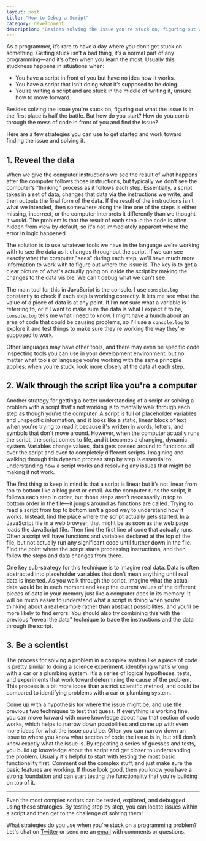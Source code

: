 ```yaml
---
layout: post
title: "How to Debug a Script"
category: development
description: "Besides solving the issue you're stuck on, figuring out what the issue is in the first place is half the battle. But how do you start? How do you comb through the mess of code in front of you and find the issue? Here are a few strategies you can use to get started and work toward finding the issue and solving it."
---
```


As a programmer, it’s rare to have a day where you don’t get stuck on something. Getting stuck isn’t a bad thing, it’s a normal part of any programming—and it’s often when you learn the most. Usually this stuckness happens in situations when:

* You have a script in front of you but have no idea how it works.
* You have a script that isn’t doing what it’s supposed to be doing.
* You’re writing a script and are stuck in the middle of writing it, unsure how to move forward.

Besides solving the issue you're stuck on, figuring out what the issue is in the first place is half the battle. But how do you start? How do you comb through the mess of code in front of you and find the issue?

Here are a few strategies you can use to get started and work toward finding the issue and solving it.

## 1. Reveal the data

When we give the computer instructions we see the result of what happens after the computer follows those instructions, but typically we don’t see the computer’s “thinking” process as it follows each step. Essentially, a script takes in a set of data, changes that data via the instructions we write, and then outputs the final form of the data. If the result of the instructions isn’t what we intended, then somewhere along the line one of the steps is either missing, incorrect, or the computer interprets it differently than we thought it would. The problem is that the result of each step in the code is often hidden from view by default, so it's not immediately apparent where the error in logic happened.

The solution is to use whatever tools we have in the language we're working with to see the data as it changes throughout the script. If we can see exactly what the computer "sees" during each step, we'll have much more information to work with to figure out where the issue is. The key is to get a clear picture of what's actually going on inside the script by making the changes to the data visible. We can't debug what we can't see.

The main tool for this in JavaScript is the console. I use `console.log` constantly to check if each step is working correctly. It lets me see what the value of a piece of data is at any point. If I’m not sure what a variable is referring to, or if I want to make sure the data is what I expect it to be, `console.log` tells me what I need to know. I might have a hunch about an area of code that could be causing problems, so I'll use a `console.log` to explore it and test things to make sure they're working the way they're supposed to work.

Other languages may have other tools, and there may even be specific code inspecting tools you can use in your development environment, but no matter what tools or language you're working with the same principle applies: when you're stuck, look more closely at the data at each step.

## 2. Walk through the script like you're a computer

Another strategy for getting a better understanding of a script or solving a problem with a script that's not working is to mentally walk through each step as though you're the computer. A script is full of placeholder variables and unspecific information, and it looks like a static, linear block of text when you're trying to read it because it's written in words, letters, and symbols that don't move around. However, when the computer actually runs the script, the script comes to life, and it becomes a changing, dynamic system. Variables change values, data gets passed around to functions all over the script and even to completely different scripts. Imagining and walking through this dynamic process step by step is essential to understanding how a script works and resolving any issues that might be making it not work.

The first thing to keep in mind is that a script is linear but it’s not linear from top to bottom like a blog post or email. As the computer runs the script, it follows each step in order, but those steps aren’t necessarily in top to bottom order in the file—it jumps around as functions are called. Trying to read a script from top to bottom isn’t a good way to understand how it works. Instead, find the place where the script actually gets started. In a JavaScript file in a web browser, that might be as soon as the web page loads the JavaScript file. Then find the first line of code that actually runs. Often a script will have functions and variables declared at the top of the file, but not actually run any significant code until further down in the file. Find the point where the script starts processing instructions, and then follow the steps and data changes from there.

One key sub-strategy for this technique is to imagine real data. Data is often abstracted into placeholder variables that don’t mean anything until real data is inserted. As you walk through the script, imagine what the actual data would be in each moment and keep the current values of the different pieces of data in your memory just like a computer does in its memory. It will be much easier to understand what a script is doing when you’re thinking about a real example rather than abstract possibilities, and you’ll be more likely to find errors. You should also try combining this with the previous "reveal the data" technique to trace the instructions and the data through the script.

## 3. Be a scientist

The process for solving a problem in a complex system like a piece of code is pretty similar to doing a science experiment. identifying what’s wrong with a car or a plumbing system. It’s a series of logical hypotheses, tests, and experiments that work toward determining the cause of the problem. This process is a bit more loose than a strict scientific method, and could be compared to identifying problems with a car or plumbing system.

Come up with a hypothesis for where the issue might be, and use the previous two techniques to test that guess. If everything is working fine, you can move forward with more knowledge about how that section of code works, which helps to narrow down possibilities and come up with even more ideas for what the issue could be. Often you can narrow down an issue to where you know what section of code the issue is in, but still don't know exactly what the issue is. By repeating a series of guesses and tests, you build up knowledge about the script and get closer to understanding the problem. Usually it's helpful to start with testing the most basic functionality first. Comment out the complex stuff, and just make sure the basic features are working. If those look good, then you know you have a strong foundation and can start testing the functionality that you're building on top of it.

---

Even the most complex scripts can be tested, explored, and debugged using these strategies. By testing step by step, you can locate issues within a script and then get to the challenge of solving them!

What strategies do you use when you're stuck on a programming problem? Let's chat on [Twitter](http://twitter.com/kev_mcg) or send me an [email](mailto:kevin@sandcastle.co) with comments or questions.
